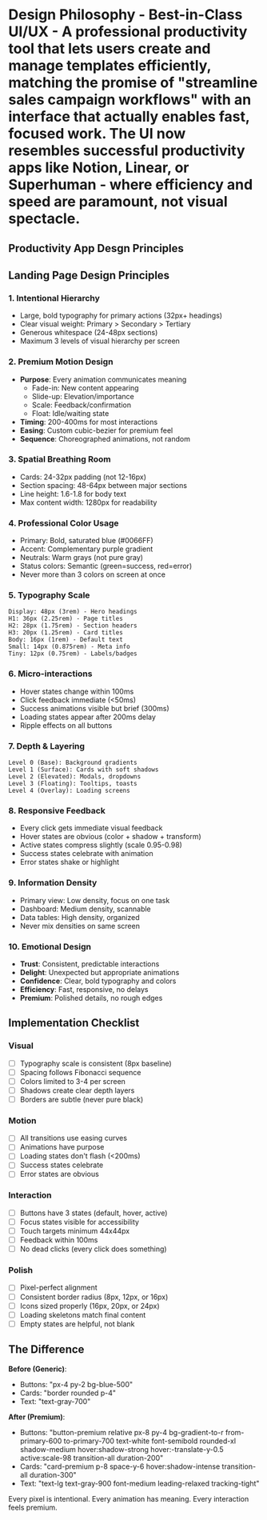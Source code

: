 

# Design Philosophy - Best-in-Class UI/UX - A professional productivity tool that lets users create and manage templates efficiently, matching the promise of "streamline sales campaign workflows" with an interface that actually enables fast, focused work. The UI now resembles successful productivity apps like Notion, Linear, or Superhuman - where efficiency and speed are paramount, not visual spectacle.

## Productivity App Desgn Principles



## Landing Page Design Principles

### 1. **Intentional Hierarchy**
- Large, bold typography for primary actions (32px+ headings)
- Clear visual weight: Primary > Secondary > Tertiary
- Generous whitespace (24-48px sections)
- Maximum 3 levels of visual hierarchy per screen

### 2. **Premium Motion Design**
- **Purpose**: Every animation communicates meaning
  - Fade-in: New content appearing
  - Slide-up: Elevation/importance
  - Scale: Feedback/confirmation
  - Float: Idle/waiting state
- **Timing**: 200-400ms for most interactions
- **Easing**: Custom cubic-bezier for premium feel
- **Sequence**: Choreographed animations, not random

### 3. **Spatial Breathing Room**
- Cards: 24-32px padding (not 12-16px)
- Section spacing: 48-64px between major sections
- Line height: 1.6-1.8 for body text
- Max content width: 1280px for readability

### 4. **Professional Color Usage**
- Primary: Bold, saturated blue (#0066FF)
- Accent: Complementary purple gradient
- Neutrals: Warm grays (not pure gray)
- Status colors: Semantic (green=success, red=error)
- Never more than 3 colors on screen at once

### 5. **Typography Scale**
```
Display: 48px (3rem) - Hero headings
H1: 36px (2.25rem) - Page titles
H2: 28px (1.75rem) - Section headers
H3: 20px (1.25rem) - Card titles
Body: 16px (1rem) - Default text
Small: 14px (0.875rem) - Meta info
Tiny: 12px (0.75rem) - Labels/badges
```

### 6. **Micro-interactions**
- Hover states change within 100ms
- Click feedback immediate (<50ms)
- Success animations visible but brief (300ms)
- Loading states appear after 200ms delay
- Ripple effects on all buttons

### 7. **Depth & Layering**
```
Level 0 (Base): Background gradients
Level 1 (Surface): Cards with soft shadows
Level 2 (Elevated): Modals, dropdowns
Level 3 (Floating): Tooltips, toasts
Level 4 (Overlay): Loading screens
```

### 8. **Responsive Feedback**
- Every click gets immediate visual feedback
- Hover states are obvious (color + shadow + transform)
- Active states compress slightly (scale 0.95-0.98)
- Success states celebrate with animation
- Error states shake or highlight

### 9. **Information Density**
- Primary view: Low density, focus on one task
- Dashboard: Medium density, scannable
- Data tables: High density, organized
- Never mix densities on same screen

### 10. **Emotional Design**
- **Trust**: Consistent, predictable interactions
- **Delight**: Unexpected but appropriate animations
- **Confidence**: Clear, bold typography and colors
- **Efficiency**: Fast, responsive, no delays
- **Premium**: Polished details, no rough edges

## Implementation Checklist

### Visual
- [ ] Typography scale is consistent (8px baseline)
- [ ] Spacing follows Fibonacci sequence
- [ ] Colors limited to 3-4 per screen
- [ ] Shadows create clear depth layers
- [ ] Borders are subtle (never pure black)

### Motion
- [ ] All transitions use easing curves
- [ ] Animations have purpose
- [ ] Loading states don't flash (<200ms)
- [ ] Success states celebrate
- [ ] Error states are obvious

### Interaction
- [ ] Buttons have 3 states (default, hover, active)
- [ ] Focus states visible for accessibility
- [ ] Touch targets minimum 44x44px
- [ ] Feedback within 100ms
- [ ] No dead clicks (every click does something)

### Polish
- [ ] Pixel-perfect alignment
- [ ] Consistent border radius (8px, 12px, or 16px)
- [ ] Icons sized properly (16px, 20px, or 24px)
- [ ] Loading skeletons match final content
- [ ] Empty states are helpful, not blank

## The Difference

**Before (Generic)**:
- Buttons: "px-4 py-2 bg-blue-500"
- Cards: "border rounded p-4"
- Text: "text-gray-700"

**After (Premium)**:
- Buttons: "button-premium relative px-8 py-4 bg-gradient-to-r from-primary-600 to-primary-700 text-white font-semibold rounded-xl shadow-medium hover:shadow-strong hover:-translate-y-0.5 active:scale-98 transition-all duration-200"
- Cards: "card-premium p-8 space-y-6 hover:shadow-intense transition-all duration-300"
- Text: "text-lg text-gray-900 font-medium leading-relaxed tracking-tight"

Every pixel is intentional. Every animation has meaning. Every interaction feels premium.
